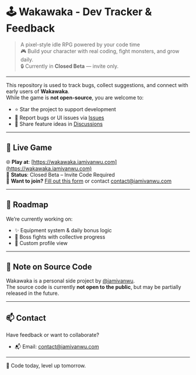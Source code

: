 # 🕹 Wakawaka - Dev Tracker & Feedback

> A pixel-style idle RPG powered by your code time  
> 🎮 Build your character with real coding, fight monsters, and grow daily.  
> 🔒 Currently in **Closed Beta** — invite only.

---

This repository is used to track bugs, collect suggestions, and connect with early users of **Wakawaka**.  
While the game is **not open-source**, you are welcome to:

- ⭐ Star the project to support development
- 🐞 Report bugs or UI issues via [Issues](https://github.com/iamivanwu/wakawaka/issues)
- 💬 Share feature ideas in [Discussions](https://github.com/iamivanwu/wakawaka/discussions)

---

## 🔗 Live Game

🌐 **Play at**: [https://wakawaka.iamivanwu.com](https://wakawaka.iamivanwu.com)  
🧪 **Status**: Closed Beta – Invite Code Required  
💌 **Want to join?** [Fill out this form](#) or contact [contact@iamivanwu.com](mailto:contact@iamivanwu.com)

---

## 🧭 Roadmap

We’re currently working on:

- ✨ Equipment system & daily bonus logic
- 🐉 Boss fights with collective progress
- 🧙 Custom profile view

---

## 📌 Note on Source Code

Wakawaka is a personal side project by [@iamivanwu](https://github.com/iamivanwu).  
The source code is currently **not open to the public**, but may be partially released in the future.

---

## 📫 Contact

Have feedback or want to collaborate?

- 📬 Email: [contact@iamivanwu.com](mailto:contact@iamivanwu.com)

---

🌱 Code today, level up tomorrow.